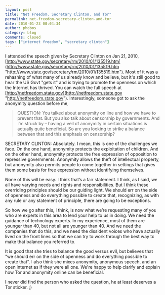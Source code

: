 ```yaml
---
layout: post
title: "Net Freedom, Secretary Clinton, and Tor"
permalink: net-freedom-secretary-clinton-and-tor
date: 2010-01-23 00:04:34
author: phobos
category: blog
comments: closed
tags: ["internet freedom", "secretary clinton"]
---
```


I attended the speech given by Secretary Clinton on Jan 21, 2010, [http://www.state.gov/secretary/rm/2010/01/135519.htm](http://www.state.gov/secretary/rm/2010/01/135519.htm "http://www.state.gov/secretary/rm/2010/01/135519.htm"). Most of it was a rehashing of what many of us already know and believe, but it's still good to hear the US Govt "gets it" and is trying to promote the openness on which the Internet has thrived. You can watch the full speech at [http://netfreedom.state.gov](http://netfreedom.state.gov "http://netfreedom.state.gov"). Interestingly, someone got to ask the anonymity question before me,

> QUESTION: You talked about anonymity on line and how we have to prevent that. But you also talk about censorship by governments. And I’m struck by – having a veil of anonymity in certain situations is actually quite beneficial. So are you looking to strike a balance between that and this emphasis on censorship?

<!-- more -->

SECRETARY CLINTON: Absolutely. I mean, this is one of the challenges we face. On the one hand, anonymity protects the exploitation of children. And on the other hand, anonymity protects the free expression of opposition to repressive governments. Anonymity allows the theft of intellectual property, but anonymity also permits people to come together in settings that gives them some basis for free expression without identifying themselves.

None of this will be easy. I think that’s a fair statement. I think, as I said, we all have varying needs and rights and responsibilities. But I think these overriding principles should be our guiding light. We should err on the side of openness and do everything possible to create that, recognizing, as with any rule or any statement of principle, there are going to be exceptions.

So how we go after this, I think, is now what we’re requesting many of you who are experts in this area to lend your help to us in doing. We need the guidance of technology experts. In my experience, most of them are younger than 40, but not all are younger than 40. And we need the companies that do this, and we need the dissident voices who have actually lived on the front lines so that we can try to work through the best way to make that balance you referred to.

It is good that she tries to balance the good versus evil, but believes that "we should err on the side of openness and do everything possible to create that". I also think she mixes anonymity, anonymous speech, and an open internet as if they were all one. We're happy to help clarify and explain how Tor and anonymity online can be beneficial.

I never did find the person who asked the question, he at least deserves a Tor sticker. ;)
